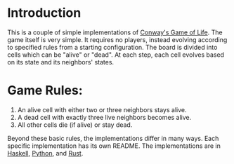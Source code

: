 # Introduction

This is a couple of simple implementations of [Conway's Game of Life](https://en.wikipedia.org/wiki/Conway%27s_Game_of_Life).
The game itself is very simple. 
It requires no players, instead evolving according to specified rules from a starting configuration.
The board is divided into cells which can be "alive" or "dead".
At each step, each cell evolves based on its state and its neighbors' states.

# Game Rules:

1. An alive cell with either two or three neighbors stays alive.
2. A dead cell with exactly three live neighbors becomes alive.
3. All other cells die (if alive) or stay dead.

Beyond these basic rules, the implementations differ in many ways. Each specific implementation has its own README. 
The implementations are in [Haskell](/haskell/README.md), [Python](/python/README.md), and [Rust](/rust/README.md).